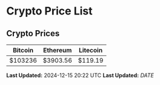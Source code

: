 # Crypto Price List

## Crypto Prices
| Bitcoin | Ethereum | Litecoin |
| ------- | -------- | -------- |
| $103236 | $3903.56 | $119.19 |
**Last Updated:** 2024-12-15 20:22 UTC
**Last Updated:** $DATE$
